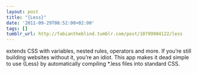 ```yaml
---
layout: post
title: "{Less}"
date: '2011-09-29T08:52:00+02:00'
tags: []
tumblr_url: http://fabiantheblind.tumblr.com/post/10799984122/less
---
```


extends CSS with variables, nested rules, operators and more. If you’re still building websites without it, you’re an idiot. This app makes it dead simple to use {Less} by automatically compiling *.less files into standard CSS.
